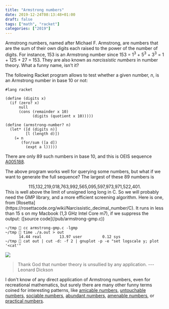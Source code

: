```yaml
---
title: "Armstrong numbers"
date: 2019-12-24T08:13:48+01:00
draft: false
tags: ["math", "racket"]
categories: ["2019"]
---
```


Armstrong numbers, named after Michael F. Armstrong, are numbers that are the sum of their own digits each raised to the power of the number of digits. For instance, 153 is an Armstrong number since 153 = 1<sup>3</sup> + 5<sup>3</sup> + 3<sup>3</sup> = 1 + 125 + 27 = 153. They are also known as *narcissistic numbers* in number theory. What a funny name, isn't it?

The following Racket program allows to test whether a given number, *n*, is an Armstrong number in base 10 or not:

```racket
#lang racket

(define (digits x)
  (if (zero? x)
      null
      (cons (remainder x 10)
            (digits (quotient x 10)))))

(define (armstrong-number? n)
  (let* ([d (digits n)]
         [l (length d)])
    (= n
       (for/sum ([a d])
         (expt a l)))))
```

There are only 89 such numbers in base 10, and this is OEIS sequence [A005188](https://oeis.org/A005188).

The above program works well for querying some numbers, but what if we want to generate the full sequence? The largest of these 89 numbers is

<center>115,132,219,018,763,992,565,095,597,973,971,522,401.</center>
This is well above the limit of unsigned long long in C. So we will probably need the GMP library, and a more efficient screening algorithm. Here is one, from [Rosetta](https://rosettacode.org/wiki/Narcissistic_decimal_number/C). It runs in less than 15 s on my Macbook (1,3 GHz Intel Core m7), if we suppress the output: ([source code](/pub/armstrong-gmp.c))

```shell
~/tmp  cc armstrong-gmp.c -lgmp
~/tmp  time ./a.out > out
      14.44 real        13.97 user         0.12 sys
~/tmp  cat out | cut -d: -f 2 | gnuplot -p -e "set logscale y; plot '<cat'"
```

![](/img/armstrong.png)

> Thank God that number theory is unsullied by any application. --- Leonard Dickson

I don't know of any direct application of Armstrong numbers, even for recreational mathematics, but surely there are many other funny terms coined for interesting patterns, like [amicable numbers](https://en.wikipedia.org/wiki/Amicable_numbers), [untouchable numbers](https://en.wikipedia.org/wiki/Untouchable_number), [sociable numbers](https://en.wikipedia.org/wiki/Sociable_number), [abundant numbers](https://en.wikipedia.org/wiki/Abundant_number), [amenable numbers](https://en.wikipedia.org/wiki/Amenable_number), or [practical numbers](https://en.wikipedia.org/wiki/Practical_number).
